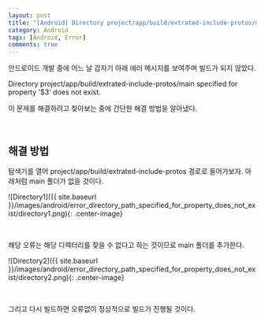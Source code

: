 ```yaml
---
layout: post
title: "[Android] Directory project/app/build/extrated-include-protos/main specified for property '$1' does not exist 오류 해결 방법"
category: Android
tags: [Android, Error]
comments: true
---
```


안드로이드 개발 중에 어느 날 갑자기 아래 에러 메시지를 보여주며 빌드가 되지 않았다.

Directory project/app/build/extrated-include-protos/main specified for property '$3' does not exist.

이 문제를 해결하려고 찾아보는 중에 간단한 해결 방법을 알아냈다.

<br />

## 해결 방법

탐색기를 열어 project/app/build/extrated-include-protos 경로로 들어가보자.
아래처럼 main 폴더가 없을 것이다.

![Directory1]({{ site.baseurl }}/images/android/error_directory_path_specified_for_property_does_not_exist/directory1.png){: .center-image}

<br />

해당 오류는 해당 디렉터리를 찾을 수 없다고 하는 것이므로 main 폴더를 추가한다.

![Directory2]({{ site.baseurl }}/images/android/error_directory_path_specified_for_property_does_not_exist/directory2.png){: .center-image}

<br />

그리고 다시 빌드하면 오류없이 정상적으로 빌드가 진행될 것이다.

<br />